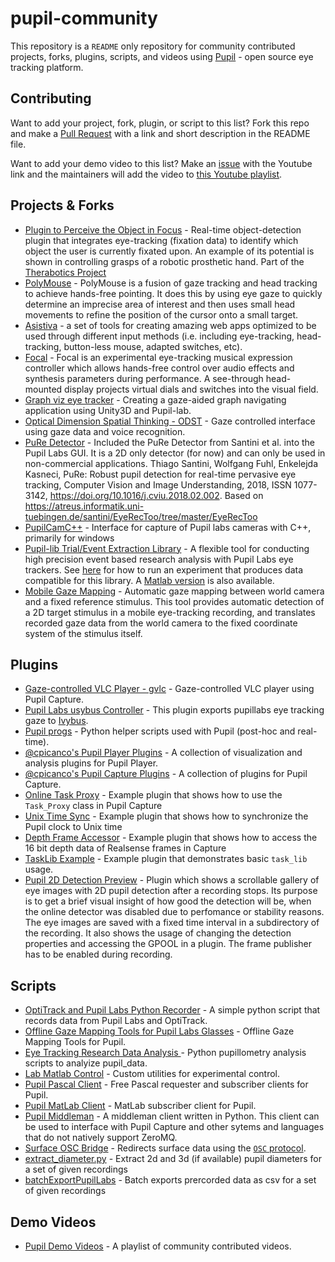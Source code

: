 # pupil-community

This repository is a `README` only repository for community contributed projects, forks, plugins, scripts, and videos using [Pupil](https://github.com/pupil-labs/pupil) - open source eye tracking platform.

## Contributing
Want to add your project, fork, plugin, or script to this list? Fork this repo and make a [Pull Request](https://github.com/pupil-labs/pupil-community/pulls) with a link and short description in the README file.

Want to add your demo video to this list? Make an [issue](https://github.com/pupil-labs/pupil-community/issues) with the Youtube link and the maintainers will add the video to [this Youtube playlist](https://www.youtube.com/watch?v=X_BalnBOcpk&list=PLi20Yl1k_57pr6zl9D6JHSrOWyLXxsTQN).

## Projects & Forks

- [Plugin to Perceive the Object in Focus](https://github.com/jesseweisberg/pupil) - Real-time object-detection plugin that integrates eye-tracking (fixation data) to identify which object the user is currently fixated upon. An example of its potential is shown in controlling grasps of a robotic prosthetic hand. Part of the [Therabotics Project](https://www.jesseweisberg.com/therabotics/)
- [PolyMouse](https://github.com/trishume/PolyMouse) - PolyMouse is a fusion of gaze tracking and head tracking to achieve hands-free pointing. It does this by using eye gaze to quickly determine an imprecise area of interest and then uses small head movements to refine the position of the cursor onto a small target.
- [Asistiva](https://github.com/hookdump/asistiva) - a set of tools for creating amazing web apps optimized to be used through different input methods (i.e. including eye-tracking, head-tracking, button-less mouse, adapted switches, etc).
- [Focal](http://stewartgreenhill.com/articles/focal/) - Focal is an experimental eye-tracking musical expression controller which allows hands-free control over audio effects and synthesis parameters during performance. A see-through head-mounted display projects virtual dials and switches into the visual field.
- [Graph viz eye tracker](https://github.com/Saftophobia/graph-viz-eye-tracker) - Creating a gaze-aided graph navigating application using Unity3D and Pupil-lab.
- [Optical Dimension Spatial Thinking - ODST](https://github.com/Ruzzy77/ODST) - Gaze controlled interface using gaze data and voice recognition.
- [PuRe Detector](https://github.com/mattem86/pupil/tree/PuRe-Detector) - Included the PuRe Detector from Santini et al. into the Pupil Labs GUI. It is a 2D only detector (for now) and can only be used in non-commercial applications. Thiago Santini, Wolfgang Fuhl, Enkelejda Kasneci, PuRe: Robust pupil detection for real-time pervasive eye tracking, Computer Vision and Image Understanding, 2018, ISSN 1077-3142, https://doi.org/10.1016/j.cviu.2018.02.002. Based on https://atreus.informatik.uni-tuebingen.de/santini/EyeRecToo/tree/master/EyeRecToo
- [PupilCamC++](https://github.com/themrx/PupilCapture) - Interface for capture of Pupil labs cameras with C++, primarily for windows
- [Pupil-lib Trial/Event Extraction Library](https://github.com/gmierz/pupil-lib-python) - A flexible tool for conducting high precision event based research analysis with Pupil Labs eye trackers. See [here](https://github.com/gmierz/pupil-lib-python/blob/master/README.md#running-a-compatible-experiment) for how to run an experiment that produces data compatible for this library. A [Matlab version](https://github.com/gmierz/pupil-lib) is also available.
- [Mobile Gaze Mapping](https://github.com/jeffmacinnes/mobileGazeMapping) - Automatic gaze mapping between world camera and a fixed reference stimulus. This tool provides automatic detection of a 2D target stimulus in a mobile eye-tracking recording, and translates recorded gaze data from the world camera to the fixed coordinate system of the stimulus itself. 

## Plugins

- [Gaze-controlled VLC Player - gvlc](https://github.com/MPIK-COMMS/gcvlc) - Gaze-controlled VLC player using Pupil Capture.
- [Pupil Labs usybus Controller](https://github.com/Lahorde/pupil-labs-usybus-controller) - This plugin exports pupillabs eye tracking gaze to [Ivybus](http://www.eei.cena.fr/products/ivy/).
- [Pupil progs](https://github.com/SGBon/pupil-progs) - Python helper scripts used with Pupil (post-hoc and real-time).
- [@cpicanco's Pupil Player Plugins](https://github.com/cpicanco/player_plugins) - A collection of visualization and analysis plugins for Pupil Player.
- [@cpicanco's Pupil Capture Plugins](https://github.com/cpicanco/capture_plugins) - A collection of plugins for Pupil Capture.
- [Online Task Proxy](https://gist.github.com/papr/0eaba2bc70755ffb1ad05385a3458a07) - Example plugin that shows how to use the `Task_Proxy` class in Pupil Capture
- [Unix Time Sync](https://gist.github.com/papr/87c4ab1f3b533510c4585fee6c8dd430) - Example plugin that shows how to synchronize the Pupil clock to Unix time
- [Depth Frame Accessor](https://gist.github.com/papr/0f13943e2aebd768ab6b1508d466caae) - Example plugin that shows how to access the 16 bit depth data of Realsense frames in Capture
- [TaskLib Example](https://gist.github.com/ckbaumann/c21501ce28c4ba3cdd7bdf19fabb6d09) - Example plugin that demonstrates basic `task_lib` usage.
- [Pupil 2D Detection Preview](https://github.com/Christopher22/pupil_preview) - Plugin which shows a scrollable gallery of eye images with 2D pupil detection after a recording stops. Its purpose is to get a brief visual insight of how good the detection will be, when the online detector was disabled due to perfomance or stability reasons. The eye images are saved with a fixed time interval in a subdirectory of the recording. It also shows the usage of changing the detection properties and accessing the GPOOL in a plugin. The frame publisher has to be enabled during recording.
## Scripts

- [OptiTrack and Pupil Labs Python Recorder](https://github.com/mdfeist/OptiTrack-and-Pupil-Labs-Python-Recorder) - A simple python script that records data from Pupil Labs and OptiTrack.
- [Offline Gaze Mapping Tools for Pupil Labs Glasses](https://github.com/jeffmacinnes/pl_gazeMapping_offline) - Offline Gaze Mapping Tools for Pupil.
- [Eye Tracking Research Data Analysis ](https://github.com/qalhata/Eye_Tracking_Research_Data_Analysis) - Python pupillometry analysis scripts to analyize pupil_data. 
- [Lab Matlab Control](https://github.com/TheGoldLab/Lab-Matlab-Control/tree/62d56585ef2fda3c17045dfcdc69e159eb317a38) - Custom utilities for experimental control.
- [Pupil Pascal Client](https://github.com/cpicanco/pupil-fpc) - Free Pascal requester and subscriber clients for Pupil.
- [Pupil MatLab Client](https://github.com/matiarj/pupil-helpers/tree/matlabAddV2/pupil_remote/Matlab_Python) - MatLab subscriber client for Pupil.
- [Pupil Middleman](https://github.com/mtaung/pupil_middleman#pupil-middleman) - A middleman client written in Python. This client can be used to interface with Pupil Capture and other sytems and languages that do not natively support ZeroMQ. 
- [Surface OSC Bridge](https://github.com/papr/pupil-helpers/tree/oscbridge/pupil_remote/OSC_Python) - Redirects
surface data using the [`OSC` protocol](http://opensoundcontrol.org/introduction-osc).
- [extract_diameter.py](https://gist.github.com/papr/743784a4510a95d6f462970bd1c23972) - Extract 2d and 3d (if available) pupil diameters for a set of given recordings
- [batchExportPupilLabs](https://github.com/tombullock/batchExportPupilLabs) - Batch exports prercorded data as csv for a set of given recordings

## Demo Videos

- [Pupil Demo Videos](https://www.youtube.com/watch?v=X_BalnBOcpk&list=PLi20Yl1k_57pr6zl9D6JHSrOWyLXxsTQN) - A playlist of community contributed videos.
